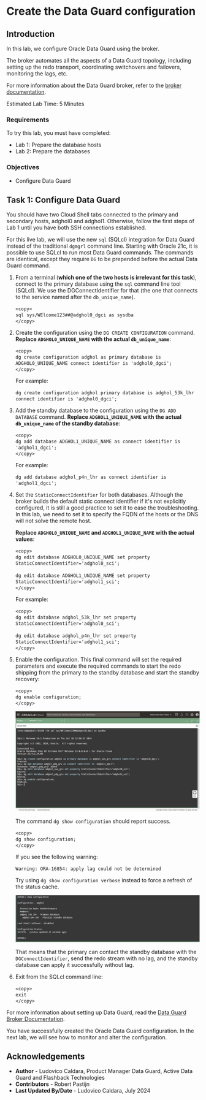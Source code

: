 
# Create the Data Guard configuration

## Introduction
In this lab, we configure Oracle Data Guard using the broker.

The broker automates all the aspects of a Data Guard topology, including setting up the redo transport, coordinating switchovers and failovers, monitoring the lags, etc.

For more information about the Data Guard broker, refer to the [broker documentation](https://docs.oracle.com/en/database/oracle/oracle-database/23/dgbkr/oracle-data-guard-broker-concepts.html#GUID-723E5B73-A350-4B2E-AF3C-5EA4EFC83966).

Estimated Lab Time: 5 Minutes

### Requirements
To try this lab, you must have completed:
* Lab 1: Prepare the database hosts
* Lab 2: Prepare the databases

### Objectives
- Configure Data Guard

## Task 1: Configure Data Guard

You should have two Cloud Shell tabs connected to the primary and secondary hosts, adghol0 and adghol1. Otherwise, follow the first steps of Lab 1 until you have both SSH connections established.

For this live lab, we will use the new `sql` (SQLcl) integration for Data Guard instead of the traditional `dgmgrl` command line. Starting with Oracle 21c, it is possible to use SQLcl to run most Data Guard commands. The commands are identical, except they require `DG` to be prepended before the actual Data Guard command.

1. From a terminal (**which one of the two hosts is irrelevant for this task**), connect to the primary database using the `sql` command line tool (SQLcl). We use the DGConnectIdentifier for that (the one that connects to the service named after the `db_unique_name`).

    ```
    <copy>
    sql sys/WElcome123##@adghol0_dgci as sysdba
    </copy>
    ```
  
2. Create the configuration using the `DG CREATE CONFIGURATION` command. 
    **Replace `ADGHOL0_UNIQUE_NAME` with the actual `db_unique_name`**:
 
    ```
    <copy>
    dg create configuration adghol as primary database is ADGHOL0_UNIQUE_NAME connect identifier is 'adghol0_dgci';
    </copy>
    ```
    For example:
    ```
    dg create configuration adghol primary database is adghol_53k_lhr connect identifier is 'adghol0_dgci';
    ```
 
3. Add the standby database to the configuration using the `DG ADD DATABASE` command.
    **Replace  `ADGHOL1_UNIQUE_NAME` with the actual `db_unique_name` of the standby database**:

    ```
    <copy>
    dg add database ADGHOL1_UNIQUE_NAME as connect identifier is 'adghol1_dgci';
    </copy>
    ```
    For example:
    ```
    dg add database adghol_p4n_lhr as connect identifier is 'adghol1_dgci';
    ```

4. Set the `StaticConnectIdentifier` for both databases.
    Although the broker builds the default static connect identifier if it's not explicitly configured, it is still a good practice to set it to ease the troubleshooting. In this lab, we need to set it to specify the FQDN of the hosts or the DNS will not solve the remote host.

    **Replace `ADGHOL0_UNIQUE_NAME` and `ADGHOL1_UNIQUE_NAME` with the actual values**:
    ```
    <copy>
    dg edit database ADGHOL0_UNIQUE_NAME set property StaticConnectIdentifier='adghol0_sci';
     
    dg edit database ADGHOL1_UNIQUE_NAME set property StaticConnectIdentifier='adghol1_sci';
    </copy>
    ```
    For example:
    ```
    <copy>
    dg edit database adghol_53k_lhr set property StaticConnectIdentifier='adghol0_sci';
 
    dg edit database adghol_p4n_lhr set property StaticConnectIdentifier='adghol1_sci';
    </copy>
    ```

5. Enable the configuration. This final command will set the required parameters and execute the required commands to start the redo shipping from the primary to the standby database and start the standby recovery:

    ```
    <copy>
    dg enable configuration;
    </copy>
    ```

    ![Steps executed to create and enable the Data Guard configuration](images/create-configuration.png)

    The command `dg show configuration` should report success. 

    ```
    <copy>
    dg show configuration;
    </copy>
    ```
    If you see the following warning:
    ```
    Warning: ORA-16854: apply lag could not be determined
    ```
    Try using `dg show configuration verbose` instead to force a refresh of the status cache.

    ![Show configuration shows a healthy status](images/show-configuration.png)

    That means that the primary can contact the standby database with the `DGConnectIdentifier`, send the redo stream with no lag, and the standby database can apply it successfully without lag.
6. Exit from the SQLcl command line:
    
    ```
    <copy>
    exit
    </copy>
    ```

For more information about setting up Data Guard, read the [Data Guard Broker Documentation](https://docs.oracle.com/en/database/oracle/oracle-database/23/dgbkr/examples-using-data-guard-broker-DGMGRL-utility.html#GUID-D9018A5C-8C7A-4F6C-A7D3-B14E5AF7D4BC).

You have successfully created the Oracle Data Guard configuration. In the next lab, we will see how to monitor and alter the configuration.

## Acknowledgements

- **Author** - Ludovico Caldara, Product Manager Data Guard, Active Data Guard and Flashback Technologies
- **Contributors** - Robert Pastijn
- **Last Updated By/Date** -  Ludovico Caldara, July 2024
